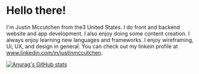 # Hello there!

I'm Justin Mccutchen from the3 United States.  I do front and backend website and app development.  I also enjoy doing some content creation.  I always enjoy learning new languages and frameworks.  I enjoy wireframing, Ui, UX, and design in general.  You can check out my linkein profile at www.linkedin.com/in/justinmccutchen.

[![Anurag's GitHub stats](https://github-readme-stats.vercel.app/api?username=mccutchencode)](https://github.com/anuraghazra/github-readme-stats)
